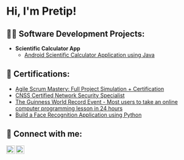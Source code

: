 <h1>Hi, I'm Pretip!</h1>

<h2>👨‍💻 Software Development Projects:</h2>

- <b>Scientific Calculator App</b>
  - [Android Scientific Calculator Application using Java](https://github.com/Pretip/Scientific-Calculator-App)

<h2>📃 Certifications:</h2>

- [Agile Scrum Mastery: Full Project Simulation + Certification](https://www.udemy.com/certificate/UC-ce5c9eb5-08d9-41e0-abd5-f2b6d046fce4)
- [CNSS Certified Network Security Specialist](https://api.accredible.com/v1/auth/invite?code=6ca244a32d95f2e9655b&credential_id=d7e08e52-442d-4560-9609-82bfb6b3f54a&url=https%3A%2F%2Fwww.credential.net%2Fd7e08e52-442d-4560-9609-82bfb6b3f54a&ident=2f1282a44c80af4d01d6fed9aed460f2d943dc8d)
- [The Guinness World Record Event - Most users to take an online computer programming lesson in 24 hours ](https://www.guvi.in/verify-certificate?id=RPk96MBs662v15981C&gwr=true)
- [Build a Face Recognition Application using Python](https://www.guvi.in/verify-certificate?id=6918z233T91v16PhYF)

<h2> 🤳 Connect with me:</h2>

[<img align="left" alt="Pretip | Twitter" width="22px" src="https://cdn.jsdelivr.net/npm/simple-icons@v3/icons/twitter.svg" />][twitter]
[<img align="left" alt="Pretip | LinkedIn" width="22px" src="https://cdn.jsdelivr.net/npm/simple-icons@v3/icons/linkedin.svg" />][linkedin]

[twitter]: https://twitter.com/PretipK
[linkedin]: https://www.linkedin.com/in/pretip-kaviarasu

<!--
**Pretip/Pretip** is a ✨ _special_ ✨ repository because its `README.md` (this file) appears on your GitHub profile.

Here are some ideas to get you started:

- 🔭 I’m currently working on ...
- 🌱 I’m currently learning ...
- 👯 I’m looking to collaborate on ...
- 🤔 I’m looking for help with ...
- 💬 Ask me about ...
- 📫 How to reach me: ...
- 😄 Pronouns: ...
- ⚡ Fun fact: ...
-->
